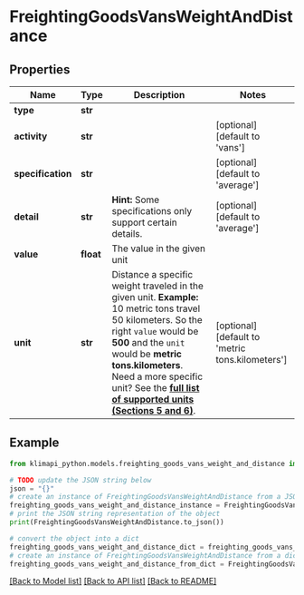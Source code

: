 # FreightingGoodsVansWeightAndDistance


## Properties

Name | Type | Description | Notes
------------ | ------------- | ------------- | -------------
**type** | **str** |  | 
**activity** | **str** |  | [optional] [default to 'vans']
**specification** | **str** |  | [optional] [default to 'average']
**detail** | **str** |  **Hint:** Some specifications only support certain details. | [optional] [default to 'average']
**value** | **float** | The value in the given unit | 
**unit** | **str** | Distance a specific weight traveled in the given unit.    **Example:** 10 metric tons travel 50 kilometers. So the right `value` would be **500** and the `unit` would be **metric tons.kilometers**.    Need a more specific unit? See the **[full list of supported units (Sections 5 and 6)](https://convert.js.org/types/_unitsbymeasureraw)**. | [optional] [default to 'metric tons.kilometers']

## Example

```python
from klimapi_python.models.freighting_goods_vans_weight_and_distance import FreightingGoodsVansWeightAndDistance

# TODO update the JSON string below
json = "{}"
# create an instance of FreightingGoodsVansWeightAndDistance from a JSON string
freighting_goods_vans_weight_and_distance_instance = FreightingGoodsVansWeightAndDistance.from_json(json)
# print the JSON string representation of the object
print(FreightingGoodsVansWeightAndDistance.to_json())

# convert the object into a dict
freighting_goods_vans_weight_and_distance_dict = freighting_goods_vans_weight_and_distance_instance.to_dict()
# create an instance of FreightingGoodsVansWeightAndDistance from a dict
freighting_goods_vans_weight_and_distance_from_dict = FreightingGoodsVansWeightAndDistance.from_dict(freighting_goods_vans_weight_and_distance_dict)
```
[[Back to Model list]](../README.md#documentation-for-models) [[Back to API list]](../README.md#documentation-for-api-endpoints) [[Back to README]](../README.md)


